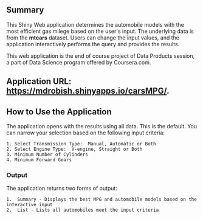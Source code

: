 Summary
-------

This Shiny Web application determines the automobile models with the
most efficient gas milege based on the user's input. The underlying data
is from the **mtcars** dataset. Users can change the input values, and
the application interactively performs the query and provides the
results.

This web application is the end of course project of Data Products
session, a part of Data Science program offered by Coursera.com.

Application URL: <https://mdrobish.shinyapps.io/carsMPG/>.
----------------------------------------------------------

How to Use the Application
--------------------------

The application opens with the results using all data. This is the
default. You can narrow your selection based on the following input
criteria:

    1. Select Transmission Type:  Manual, Automatic or Both
    2. Select Engine Type:  V-engine, Straight or Both
    3. Minimum Number of Cylinders
    4. Minimum Forward Gears

### Output

The application returns two forms of output:

    1.  Summary - Displays the best MPG and automobile models based on the interactive input
    2.  List - Lists all automobiles meet the input criteria
